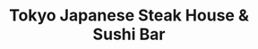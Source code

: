 ---
layout: place
title: "Tokyo Japanese Steak House & Sushi Bar"
permalink: /florida/pensacola/tokyo-japanese-steak-house-sushi-bar.html
stateAbbr: FL
stateName: Florida
cityName: Pensacola
seo:
  name: "Tokyo Japanese Steak House & Sushi Bar"
  type: Restaurant
  links: null
description: "Tokyo Japanese Steak House & Sushi Bar serves delicious sushi in Pensacola, Florida. Try fresh Japanese dishes for a great dining experience. "
place_id: ChIJ858p2QeVkIgR9p-emqugFQ8
photos:
  - name: >-
      places/ChIJ858p2QeVkIgR9p-emqugFQ8/photos/AeeoHcIPWtMyHHgN7jpLBhGxWb7pMVhRQ17VMuwCZTKlxJQsAwESbY1f1znhJ548SmaeUy16heGUhYvjDBuA2Jt1IwRQ3OOpDnSGbt0Qd0TkvlUXn31Iokac1K08ZJ5ytSPkqqX2wmlsMcfi0dr02qaHxWkBomgIafSwPLZCcN6pml5SwN5KyUb0w7WY7CQ9vpR4g5eogQHvWgDbwWGD7ntHt35KQp_zEX_QkYwKLS6BKtdm_lne2yqcISwAB8Nkr-udfOqc4rqxDpj7-0sSNexTzF9DIHkSIptFfwYIGOWooaBeW_0YtpxZ4PEnVwAGXcdFYUolyZJDzopXL7_5-89ujvLJqAIPDJ-zeNMoPc4n4imkSvfrHscxRZY9-0r3MyQhAjzi-pzXwHBT80RQ1DL3w_UjWwA2AfLC-92oUH1Kh2_mnA
    widthPx: 1920
    heightPx: 1080
    authorAttributions:
      - displayName: Benjamin Cole
        uri: https://maps.google.com/maps/contrib/100254653369744344287
        photoUri: >-
          https://lh3.googleusercontent.com/a-/ALV-UjXsBRoYP_R_SXv1jpbYRg0onDPXZzEw7_kVyaLzHWIo32o_IJZMwQ=s100-p-k-no-mo
    flagContentUri: >-
      https://www.google.com/local/imagery/report/?cb_client=maps_api_places.places_api&image_key=!1e10!2sCIHM0ogKEICAgICElcLDHA&hl=en-US
    googleMapsUri: >-
      https://www.google.com/maps/place//data=!3m4!1e2!3m2!1sCIHM0ogKEICAgICElcLDHA!2e10!4m2!3m1!1s0x88909507d9299ff3:0xf15a0ab9a9e9ff6
  - name: >-
      places/ChIJ858p2QeVkIgR9p-emqugFQ8/photos/AeeoHcLMV5nhw_cIVbg_37lNyHvTIU1ILDRsE1jbh-o-bgg-jM-0O9qAxkjwD6Lr-K3VfHquQPQlXiyIQYkFRL_3yTEvnnTWQ31ZTISkusa_lyKW5rBB2vHXlMSzJ6eBJUu7GgvolzDdOFHRUDqcsZFZv8DLt-1FLf-eCkU_mAtjW1EMKs5aGp4o23MsKX7YF0VJvpnv-sqbnXSW3xlcoeOFJmKXgks6w5IF6ddhthPgJuxQWCW6GLKdWgTU7EN2cYCdRIUyTOMgiX5eo4Lwz0gNNDu9hoko3WJ5WcVrEy9TyrOfXNsXm41Jg78yuTSHzFbbjmsAqWg5xRXYdoj0zcLPTt-W4imM_RnAP0AmP8gbuJuRzeZxLmz758ZZrkSfRQNoiBDUJ1PfDg9_tZXpKL4nWwDOz2MgDAfiwygRUudYfAWWNKJq
    widthPx: 4800
    heightPx: 2700
    authorAttributions:
      - displayName: flakita js
        uri: https://maps.google.com/maps/contrib/104276581473657301375
        photoUri: >-
          https://lh3.googleusercontent.com/a-/ALV-UjUSO-WlRi7sGcYaezIwkR3QDxNvkgUSPGzs6OlsJzZ_FVE1iJE=s100-p-k-no-mo
    flagContentUri: >-
      https://www.google.com/local/imagery/report/?cb_client=maps_api_places.places_api&image_key=!1e10!2sCIHM0ogKEICAgIDE__3rhgE&hl=en-US
    googleMapsUri: >-
      https://www.google.com/maps/place//data=!3m4!1e2!3m2!1sCIHM0ogKEICAgIDE__3rhgE!2e10!4m2!3m1!1s0x88909507d9299ff3:0xf15a0ab9a9e9ff6
  - name: >-
      places/ChIJ858p2QeVkIgR9p-emqugFQ8/photos/AeeoHcJP8rZRl8HXTXooeBea4xp_Er6LgwUsTD9ovKSPxaWgW9e-DyqTTj_xVUnzWUIPB3mVQYS5MhXAEWm13_iSjd5yZhTSNRkUby0tcBS4KPBOGmqLkstreNSkEsww3FpEEeICq44qu0aZG2QoTMJfVxcWN1AKIlzlLDxOlg2xeLOo9C-PgqKh5s03N9JTHIn7bIDU6jUiq3AupH-2qSBxzlyqZvyEiRhbVyvvFJMaWeV-snI7y9vtMsuO3EzQmwc8XuLg14DI-zdYFKL5Dbsc1G-SOcUJsR0D5paaSAFFcnfJLc_sHtH8-K4nfkAi8cSrky0iMipDBVK07IqVUb4HJnPgJTSQ3JZc4qi0pfUVXNmUdHkklwDs1BIqZCzdrf0VQve0fbCvQ8dGNWYmqYQDehvWzaCUvuxs0yuVCCqjPnk
    widthPx: 3024
    heightPx: 4032
    authorAttributions:
      - displayName: Aaron Hunt
        uri: https://maps.google.com/maps/contrib/107441984058477135521
        photoUri: >-
          https://lh3.googleusercontent.com/a-/ALV-UjXAmuY3xpsowsEVCxaYEUGjQlZlP4bqorqnwyivD2MwjTM7N7o=s100-p-k-no-mo
    flagContentUri: >-
      https://www.google.com/local/imagery/report/?cb_client=maps_api_places.places_api&image_key=!1e10!2sCIHM0ogKEICAgMCw9PnnXA&hl=en-US
    googleMapsUri: >-
      https://www.google.com/maps/place//data=!3m4!1e2!3m2!1sCIHM0ogKEICAgMCw9PnnXA!2e10!4m2!3m1!1s0x88909507d9299ff3:0xf15a0ab9a9e9ff6
  - name: >-
      places/ChIJ858p2QeVkIgR9p-emqugFQ8/photos/AeeoHcJc3EDDXgzpFNKP4xd2F55moz5OEHCufEzmiUhvoVtb2wTy1oViNhWYlILsk7vFluEJXLgd-mxSOLbP20E3b0OckOadF_Fn5WpsSTfYCfL5KoWLZMyhjmTNi2wUloZ65fIvNWsurXngvdvnmN19pznoTQW8S2xZMXOqZ137bPyHWUCk3ovm67U6ybHgPatxbQUTF5WFqmw7m_hhRnFughkIo_sGF_cepGZZWm2XHvJKb3ZrOpLTYRnRkaPS0Tg_MJ96u4gYRNK4a-eT2Be4qb4VRwb5V_40Gc3gJXfJAWIFAJlIGmOZ4VE01AspA3Qw41Vmfj-CyXj6KIB8-7lfNOmdkUY7nntPIxvULTkKlMW7Xnxa-o37tC-5APOlLkGXWOF_Z8R2Rhqz0tQggZghyzMSlqJfUdZZWr7iHOhkNhgpeh4t
    widthPx: 3024
    heightPx: 4032
    authorAttributions:
      - displayName: Brownsville News
        uri: https://maps.google.com/maps/contrib/103164663032811218489
        photoUri: >-
          https://lh3.googleusercontent.com/a-/ALV-UjULLDXHviI4i4-CD9PzcNZxwoewu3QJz2JumPJ6pJS1TAVFs_6m=s100-p-k-no-mo
    flagContentUri: >-
      https://www.google.com/local/imagery/report/?cb_client=maps_api_places.places_api&image_key=!1e10!2sCIHM0ogKEICAgICX0ems6wE&hl=en-US
    googleMapsUri: >-
      https://www.google.com/maps/place//data=!3m4!1e2!3m2!1sCIHM0ogKEICAgICX0ems6wE!2e10!4m2!3m1!1s0x88909507d9299ff3:0xf15a0ab9a9e9ff6
  - name: >-
      places/ChIJ858p2QeVkIgR9p-emqugFQ8/photos/AeeoHcLt9jBWvcKqW2HS9OC_TOlZF7qFy6sPjekiPE2GdQKv1xXMhLyhIa1AKvUX3VfvkUk-4xYtSO4v3ryj1hjF7awvrWCUvblr1lrHVmMNPVfyfeayt8oALM4_cW_P5aZG8QX25k-iAlLm3DeC-pPjUxC4LC-1EjCz-FmANPlGQ1V95zaP5j_-iMgg5Z20fpwP8kR9EPwlMJxtvhvUNsQANoK3ZsbfoEZAs8rQkhsgZv9s0cshP7pw_MYIrfIXig-uRQP1o1efek4pBQZMrlBZqbtkTo4KP0t2mDr0mOCpsfDRTkDxOrYNvXknZxs4BCkB7d9-Wo-kkwoei3wKpfuD5ZoXDo0GRfghLIqw7ms0aqtLg1F1MumLUnFf6gesvsbQiF4FGzEqE1jBmxcUp94X2C1_-PkFIlU5V55DmmUBiKE
    widthPx: 3600
    heightPx: 4800
    authorAttributions:
      - displayName: Aaron Hunt
        uri: https://maps.google.com/maps/contrib/107441984058477135521
        photoUri: >-
          https://lh3.googleusercontent.com/a-/ALV-UjXAmuY3xpsowsEVCxaYEUGjQlZlP4bqorqnwyivD2MwjTM7N7o=s100-p-k-no-mo
    flagContentUri: >-
      https://www.google.com/local/imagery/report/?cb_client=maps_api_places.places_api&image_key=!1e10!2sCIHM0ogKEICAgMCw9PnnfA&hl=en-US
    googleMapsUri: >-
      https://www.google.com/maps/place//data=!3m4!1e2!3m2!1sCIHM0ogKEICAgMCw9PnnfA!2e10!4m2!3m1!1s0x88909507d9299ff3:0xf15a0ab9a9e9ff6
  - name: >-
      places/ChIJ858p2QeVkIgR9p-emqugFQ8/photos/AeeoHcLE-EMX0w5ftHOxMxwUgspRlVlrG-PEDnfEdvZYSXe4UTSiQbJvlmZrnzj33ve8JqzJAYCaPi1iF8W2ljdmkcPzjEYnwDnWMz7xsH9a8fb6LjkLkFUfnKAlM9cpt-_cbL3vLp-jcrpuxUZb7KKxWkgACVNHuKRDrlo8o9ApiEGedDVjm1Ec1ndLZdxqPVfBHHBgm7wDmGVjp9-F5LwzZc0PdwZqja7iA1R9_16-qzlFtsCBE46U2uSBAqovk1qMB8_CZMyJLBeE-Pdx8Y704_jp8utxRiZ4TXPc6mlq4nj8WycTiPfqHSfQwT_bHXHM9IEYSYQa5oQC5tk5Zz68Q768zJgirwGvfki5X_kfE0B3ZPipsjlNZ0_ZY7ZkiqKz97uk7RV2ue55UCoThooax2VFFjTC0qwg7I9as3pKlM45LQ1t
    widthPx: 2992
    heightPx: 2992
    authorAttributions:
      - displayName: Nikki Green
        uri: https://maps.google.com/maps/contrib/113344828988989945242
        photoUri: >-
          https://lh3.googleusercontent.com/a-/ALV-UjVZ0Zr6l2kmbBLYuwrDVKsqf42SNW9b5bYD1ANpg_wMp6w-e823wg=s100-p-k-no-mo
    flagContentUri: >-
      https://www.google.com/local/imagery/report/?cb_client=maps_api_places.places_api&image_key=!1e10!2sCIHM0ogKEICAgICf0c39owE&hl=en-US
    googleMapsUri: >-
      https://www.google.com/maps/place//data=!3m4!1e2!3m2!1sCIHM0ogKEICAgICf0c39owE!2e10!4m2!3m1!1s0x88909507d9299ff3:0xf15a0ab9a9e9ff6
  - name: >-
      places/ChIJ858p2QeVkIgR9p-emqugFQ8/photos/AeeoHcJgWzFNLuGbmr8MJCI2MFJHQD-GvTwNyD5ZWRXcepSHgGa_q2t3zs_1nLWcdRP7Oo00bWJWCKKDiixPlJFS5OzNiTNATTGcwks3Mq4bdGbZL2UNBDbWyuwIMDBcl5tIUR9PdjQKdHyh-u1ytnHJzJuWyCbf4lvaEp98TeQc-f11GBv2bFg6XNmv64j64eE6H5FhKJmEHDnnJ13AI4-BwKfPapjalT_BDLTLbOxGzV6eRArlbJ6ps9gXQeJ3oz4w0th63s_-ZRXFU_HuXwcqsGcAy2MGe5Eo2LTtqHZbK-R7YwPLkvzWyGt-B_L6k2z-OLT-HlHiqQNeF5T98rH3Z3QyyXE4Ja6CvMV7dVLoUAoqjVGoDYCKJnwotMyifzF0vjZxV-NGYqgL6C_iu5HserkPRhh3EcBU1kaY9b8kqmmYquc
    widthPx: 4080
    heightPx: 3060
    authorAttributions:
      - displayName: Asia B
        uri: https://maps.google.com/maps/contrib/112872683110538936891
        photoUri: >-
          https://lh3.googleusercontent.com/a-/ALV-UjVEOZ9gkgfJK8eg97QtI_Y6GSFAHWnK9_K1RUs_jOBRxFrkI49V=s100-p-k-no-mo
    flagContentUri: >-
      https://www.google.com/local/imagery/report/?cb_client=maps_api_places.places_api&image_key=!1e10!2sCIHM0ogKEICAgICzwOO0vAE&hl=en-US
    googleMapsUri: >-
      https://www.google.com/maps/place//data=!3m4!1e2!3m2!1sCIHM0ogKEICAgICzwOO0vAE!2e10!4m2!3m1!1s0x88909507d9299ff3:0xf15a0ab9a9e9ff6
  - name: >-
      places/ChIJ858p2QeVkIgR9p-emqugFQ8/photos/AeeoHcJTEz_U5UOMK4VkBdw2x8fYldNpzzpfAZYb7xwcRI-Iocot-I2jY8aUsEjkzLHnCrqoEpr3-0ezOMScK46BKgaCWE3x9ZyTDEUPqeYkNSZwqnIEX_QCmc7GrOxfDnuCw_AD_v7PDVeTl2sdX_VsgrIgeICSySOJYMeXCApBs0FqjYip3Bo4kaRv3VEQhGRHSXSdaPeFL0aRnLBOnz-LiGxJpIXSuOUNF3WymJgdVhbVE_LkVedxxHqWPvVSKlMQCfbGeYLw-95lLJiDdB5lqGudwsA6xzyjAnhAi3SyrW9Z7FMjfC0vreknmFT_mD-kXew4fM2jfzGJvCTXShRV8F5ovhAvZojCuNwcUo4sAFcc_YLKFusU2THTa1IB6J1UQmM0wFLUmGDOHAJpKvajbYD5kFy6Cf5KBecjQlMSpdeemg
    widthPx: 4080
    heightPx: 3060
    authorAttributions:
      - displayName: Kora
        uri: https://maps.google.com/maps/contrib/109822527947868695866
        photoUri: >-
          https://lh3.googleusercontent.com/a-/ALV-UjWviiplol3TPJ6ECm1K5UXNv8E3M_sKu4GObqecNKzmtEvFT6Y6cA=s100-p-k-no-mo
    flagContentUri: >-
      https://www.google.com/local/imagery/report/?cb_client=maps_api_places.places_api&image_key=!1e10!2sCIHM0ogKEICAgMDgm93LDg&hl=en-US
    googleMapsUri: >-
      https://www.google.com/maps/place//data=!3m4!1e2!3m2!1sCIHM0ogKEICAgMDgm93LDg!2e10!4m2!3m1!1s0x88909507d9299ff3:0xf15a0ab9a9e9ff6
  - name: >-
      places/ChIJ858p2QeVkIgR9p-emqugFQ8/photos/AeeoHcLZk47urmpoy7413rmUBtnd2caQVbMC-3ejpxirGcHY_HidwBFxzhfs7o5oeau8e1dlo3Q4vVLLAPWN4wz1R_vsykYbvjWE64mdGNq7FTneHpQZ3XuLM1NeLEHcYEhSXZjrg4c1EvYmPGUp3aGv7gu_9-YH51kb7MoNP6ayfSue09F1VxpI_zboJyh454gBKSS48SxbdMapp2hgfUHXbfFu095b-UWiMEBlnYzth199bZj1t0b2qJFwQvFjRZuBirSlt_STl-tgeo0_PBcox6mB1kwLnvXCPGT-KTbNOndIIIZo8-ZUfrcgOWzwiAVraDFPJ4bVUKHI1cIjNaPVSLNyOCqJLugBtOAN9SAUxcBH1uP1_w5vmY8cZTHwPXZJ_w8tXIQ-J04pH6_CHKg4J2qgxDe9YV7ElYoppgFEVHpxWe5N
    widthPx: 2992
    heightPx: 2992
    authorAttributions:
      - displayName: Nikki Green
        uri: https://maps.google.com/maps/contrib/113344828988989945242
        photoUri: >-
          https://lh3.googleusercontent.com/a-/ALV-UjVZ0Zr6l2kmbBLYuwrDVKsqf42SNW9b5bYD1ANpg_wMp6w-e823wg=s100-p-k-no-mo
    flagContentUri: >-
      https://www.google.com/local/imagery/report/?cb_client=maps_api_places.places_api&image_key=!1e10!2sCIHM0ogKEICAgICf0e2bgQE&hl=en-US
    googleMapsUri: >-
      https://www.google.com/maps/place//data=!3m4!1e2!3m2!1sCIHM0ogKEICAgICf0e2bgQE!2e10!4m2!3m1!1s0x88909507d9299ff3:0xf15a0ab9a9e9ff6
  - name: >-
      places/ChIJ858p2QeVkIgR9p-emqugFQ8/photos/AeeoHcKCmBXdyohwKUnsrhcBsr-85IXDJn03j0P2XZaxlOzARRHBgWiX54BHqIRnnVNSkc9svDZxHADLe8v-sQzNOZXgMn-f05vJ2IpuggZAvcoJ4AJyVeq6h1IywRRRXakRUZ8Y9c9sBMFfXHzgGemgawT8qAP4F7CFP_66f-PiRBGwAbddQkQ_B6AZ6D5oT30XVJPWl28fjfhw_26auYY6ie-k39K9K1AN52Px7kk1nCwM18sm-NeaJHDluOq4yehsCFU5pwnJ8Dxf6E1X0ldpamUBFUzhSZKHinkFkpeK9qcLB6DnC5ktb4yhdTrBNFnoXB-Cprr5dfXTldYiYi3v8y_BxR6i2JXiLgIpXW1IODkpDJTSzdNpI4I_702vMDnWnOVt7SUTlG-0fYmwnluUth-Gsr5P9F3lCeEbG_ULSPpJ_IQ
    widthPx: 3072
    heightPx: 4096
    authorAttributions:
      - displayName: Patricia Smith
        uri: https://maps.google.com/maps/contrib/113244568695685735983
        photoUri: >-
          https://lh3.googleusercontent.com/a/ACg8ocJbe0HzaP1nIqYurrp-vTLQ25lDNFZ5owmDD-9o0_mUn0qrm-M=s100-p-k-no-mo
    flagContentUri: >-
      https://www.google.com/local/imagery/report/?cb_client=maps_api_places.places_api&image_key=!1e10!2sCIHM0ogKEICAgICpoOvLlwE&hl=en-US
    googleMapsUri: >-
      https://www.google.com/maps/place//data=!3m4!1e2!3m2!1sCIHM0ogKEICAgICpoOvLlwE!2e10!4m2!3m1!1s0x88909507d9299ff3:0xf15a0ab9a9e9ff6
address: '312 E 9 Mile Rd #4, Pensacola, FL 32514, USA'
street: '312 E 9 Mile Rd #4'
city: Pensacola
state: FL
zip: '32514'
country: USA
neighborhood: North Northwest Pensacola
latitude: '30.534079'
longitude: '-87.261811'
accessibility_options:
  wheelchairAccessibleParking: true
  wheelchairAccessibleEntrance: true
  wheelchairAccessibleRestroom: true
  wheelchairAccessibleSeating: true
business_status: OPERATIONAL
name: Tokyo Japanese Steak House & Sushi Bar
google_maps_links:
  directionsUri: >-
    https://www.google.com/maps/dir//''/data=!4m7!4m6!1m1!4e2!1m2!1m1!1s0x88909507d9299ff3:0xf15a0ab9a9e9ff6!3e0
  placeUri: https://maps.google.com/?cid=1086951543973781494
  writeAReviewUri: >-
    https://www.google.com/maps/place//data=!4m3!3m2!1s0x88909507d9299ff3:0xf15a0ab9a9e9ff6!12e1
  reviewsUri: >-
    https://www.google.com/maps/place//data=!4m4!3m3!1s0x88909507d9299ff3:0xf15a0ab9a9e9ff6!9m1!1b1
  photosUri: >-
    https://www.google.com/maps/place//data=!4m3!3m2!1s0x88909507d9299ff3:0xf15a0ab9a9e9ff6!10e5
primary_type: Japanese Restaurant
opening_hours:
  regular: null
  current: null
secondary_opening_hours:
  regular:
    weekdayDescriptions: null
    type: null
  current:
    weekdayDescriptions: null
    type: null
phone: null
price_level: null
price_range: null
rating: null
rating_count: 0
website: null
reviews: null
parking_options: null
payment_options: null
allow_dogs: null
curbside_pickup: null
delivery: null
dine_in: null
good_for_children: null
good_for_groups: null
good_for_sports: null
live_music: null
menu_for_children: null
outdoor_seating: null
reservable: null
restroom: null
serves_beer: null
serves_breakfast: null
serves_brunch: null
serves_cocktails: null
serves_coffee: null
serves_dinner: null
serves_dessert: null
serves_lunch: null
serves_vegetarian_food: null
serves_wine: null
takeout: null
summary: null

---